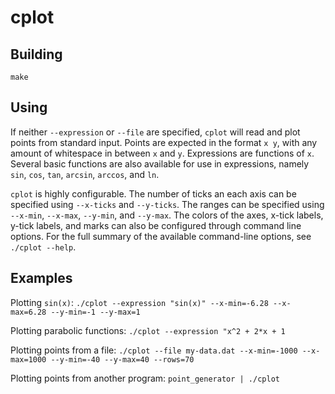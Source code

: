 # cplot

## Building
`make`

## Using

If neither `--expression` or `--file` are specified, `cplot` will read and plot
points from standard input. Points are expected in the format `x y`, with any
amount of whitespace in between `x` and `y`. Expressions are functions of `x`.
Several basic functions are also available for use in expressions, namely `sin`,
`cos`, `tan`, `arcsin`, `arccos`, and `ln`.   

`cplot` is highly configurable. The number of ticks an each axis can be
specified using `--x-ticks` and `--y-ticks`. The ranges can be specified using
`--x-min`, `--x-max`, `--y-min`, and `--y-max`. The colors of the axes, x-tick
labels, y-tick labels, and marks can also be configured through command line
options. For the full summary of the available command-line options, see
`./cplot --help`.


## Examples

Plotting `sin(x)`:
`./cplot --expression "sin(x)" --x-min=-6.28 --x-max=6.28 --y-min=-1 --y-max=1`

Plotting parabolic functions:
`./cplot --expression "x^2 + 2*x + 1`

Plotting points from a file:
`./cplot --file my-data.dat --x-min=-1000 --x-max=1000 --y-min=-40 --y-max=40
--rows=70`

Plotting points from another program:
`point_generator | ./cplot`
